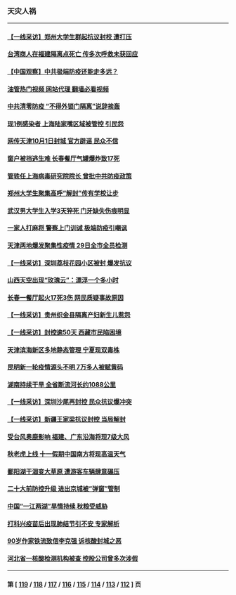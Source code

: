 ### 天灾人祸
---
#### [【一线采访】郑州大学生群起抗议封校 遭打压](../../pages/ncid280/n13835520.md?09301245) 
#### [台湾商人在福建隔离点死亡 传多次呼救未获回应](../../pages/ncid280/n13835622.md?09301245) 
#### [【中国观察】中共极端防疫还能走多远？](../../pages/ncid280/n13835529.md?09301245) 
#### [油管热门视频 网站代理 翻墙必看视频](http://209.222.30.114:81/youtube.html?09301245)
#### [中共清零防疫 “不得外锁门隔离”说辞挨轰](../../pages/ncid280/n13835291.md?09301245) 
#### [现1例感染者 上海陆家嘴区域被管控 引民怨](../../pages/ncid280/n13835313.md?09301245) 
#### [网传天津10月1日封城 官方辟谣 民众不信](../../pages/ncid280/n13835014.md?09301245) 
#### [窗户被挡逃生难 长春餐厅气罐爆炸致17死](../../pages/ncid280/n13834910.md?09301245) 
#### [管轶任上海病毒研究院院长 曾批中共防疫政策](../../pages/ncid280/n13834896.md?09301245) 
#### [郑州大学生聚集高呼“解封”传有学校让步](../../pages/ncid280/n13834753.md?09301245) 
#### [武汉男大学生入学3天猝死 门牙缺失伤痕明显](../../pages/ncid280/n13834441.md?09301245) 
#### [一家人打麻将 警察上门训诫 极端防疫引嘲讽](../../pages/ncid280/n13834455.md?09301245) 
#### [天津两地爆发聚集性疫情 29日全市全员检测](../../pages/ncid280/n13834524.md?09301245) 
#### [【一线采访】深圳荔枝花园小区被封 爆发抗议](../../pages/ncid280/n13834469.md?09301245) 
#### [山西天空出现“玫瑰云”：漂浮一个多小时](../../pages/ncid280/n13834482.md?09301245) 
#### [长春一餐厅起火17死3伤 网民质疑事故原因](../../pages/ncid280/n13834400.md?09301245) 
#### [【一线采访】贵州织金县隔离产妇新生儿惹怨](../../pages/ncid280/n13833706.md?09301245) 
#### [【一线采访】封控逾50天 西藏市民陷困境](../../pages/ncid280/n13833674.md?09301245) 
#### [天津滨海新区多地静态管理 宁夏现双毒株](../../pages/ncid280/n13833419.md?09301245) 
#### [昆明新一轮疫情源头不明 7万多人被赋黄码](../../pages/ncid280/n13833743.md?09301245) 
#### [湖南持续干旱 全省断流河长约1088公里](../../pages/ncid280/n13833363.md?09301245) 
#### [【一线采访】深圳沙尾再封控 民众抗议爆冲突](../../pages/ncid280/n13833087.md?09301245) 
#### [【一线采访】新疆王家梁抗议封控 当局解封](../../pages/ncid280/n13832937.md?09301245) 
#### [受台风奥鹿影响 福建、广东沿海将现7级大风](../../pages/ncid280/n13832858.md?09301245) 
#### [秋老虎上线 十一假期中国南方将现高温天气](../../pages/ncid280/n13832749.md?09301245) 
#### [鄱阳湖干涸变大草原 遭游客车辆肆意碾压](../../pages/ncid280/n13832774.md?09301245) 
#### [二十大前防控升级 进出京城被“弹窗”管制](../../pages/ncid280/n13832665.md?09301245) 
#### [中国“一江两湖”旱情持续 秋粮受威胁](../../pages/ncid280/n13832714.md?09301245) 
#### [打科兴疫苗后出现肺结节引不安 专家解析](../../pages/ncid280/n13832328.md?09301245) 
#### [90岁作家铁流致信李克强 诉核酸封城之恶](../../pages/ncid280/n13832290.md?09301245) 
#### [河北省一核酸检测机构被查 控股公司曾多次涉假](../../pages/ncid280/n13832156.md?09301245) 

---
#### 第 [ [119](./119.md?09301245) / [118](./118.md?09301245) / [117](./117.md?09301245) / [116](./116.md?09301245) / [115](./115.md?09301245) / [114](./114.md?09301245) / [113](./113.md?09301245) / [112](./112.md?09301245) ] 页
